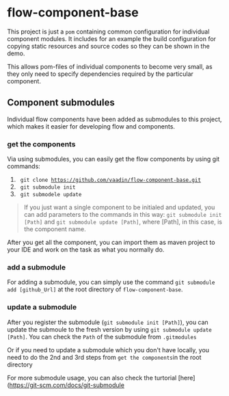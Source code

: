 # flow-component-base

This project is just a `pom` containing common configuration for individual component modules. It includes for an example the build configuration for copying static resources and source codes so they can be shown in the demo.

This allows pom-files of individual components to become very small, as they only need to specify dependencies required by the particular component.

## Component submodules
Individual flow components have been added as submodules to this project, which makes it easier for developing  flow and components.

### get the components
Via using submodules, you can easily get the flow components by using git commands:

1. <code> git clone  https://github.com/vaadin/flow-component-base.git</code>
2. <code> git submodule init</code>
3. <code> git submodele update</code>


>If you just want a single component to be initialed and updated, you can add parameters to the commands in this way: `git submodule init [Path]` and `git submodule update [Path]`, where [Path], in this case, is the component name.

After you get all the component, you can import them as maven project to your IDE and work on the task as what you normally do.

### add a submodule
For adding a submodule, you can simply use the command `git submodule add [github_Url]` at the root directory of `flow-component-base`.

### update a submodule
After you register the submodule (`git submodule init [Path]`), you can update the submoule to the fresh version by using `git submodule update [Path]`. You can check the `Path` of the submodule from `.gitmodules`

Or if you need to update a submodule which you don't have locally, you need to do the 2nd and 3rd steps from `get the components`in the root directory

For more submodule usage, you can also check the turtorial [here](https://git-scm.com/docs/git-submodule